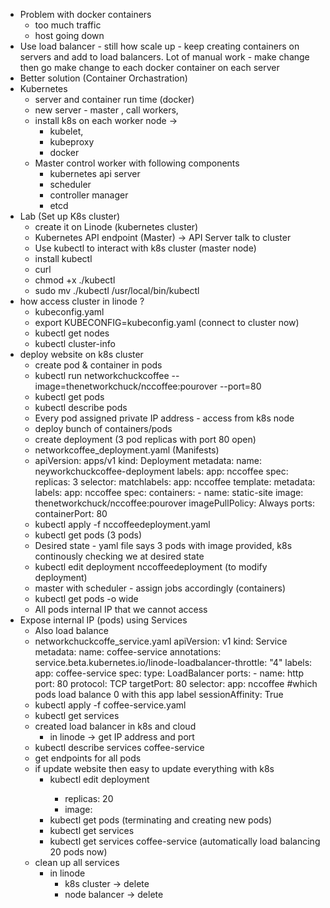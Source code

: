 - Problem with docker containers
    - too much traffic 
    - host going down
- Use load balancer - still how scale up - keep creating containers on servers and add to load balancers. Lot of manual work - make change then go make change to each docker container on each server
- Better solution (Container Orchastration)
- Kubernetes
    - server and container run time (docker)
    - new server - master , call workers, 
    - install k8s on each worker node -> 
        - kubelet, 
        - kubeproxy 
        - docker
    - Master control worker with following components 
        - kubernetes api server
        - scheduler
        - controller manager
        - etcd
- Lab (Set up K8s cluster)
    - create it on Linode (kubernetes cluster)
    - Kubernetes API endpoint (Master) -> API Server talk to cluster
    - Use kubectl to interact with k8s cluster (master node)
    - install kubectl
    - curl <path for kubectl install>
    - chmod +x ./kubectl
    - sudo mv ./kubectl /usr/local/bin/kubectl
- how access cluster in linode ?
    - kubeconfig.yaml
    - export KUBECONFIG=kubeconfig.yaml   (connect to cluster now)
    - kubectl get nodes
    - kubectl cluster-info
- deploy website on k8s cluster
    - create pod & container in pods
    - kubectl run networkchuckcoffee 
                    --image=thenetworkchuck/nccoffee:pourover --port=80
    - kubectl get pods
    - kubectl describe pods 
    - Every pod assigned private IP address - access from k8s node
    - deploy bunch of containers/pods
    - create deployment (3 pod replicas with port 80 open)
    - networkcoffee_deployment.yaml (Manifests)
    -   apiVersion: apps/v1
        kind: Deployment
        metadata:
            name: neyworkchuckcoffee-deployment
            labels:
                app: nccoffee
            spec:
                replicas: 3
                selector:
                    matchlabels:
                        app: nccoffee
                template:
                    metadata:
                        labels:
                            app: nccoffee
                    spec:
                        containers:
                            - name: static-site
                              image: thenetworkchuck/nccoffee:pourover
                              imagePullPolicy: Always
                              ports:
                                containerPort: 80
    - kubectl apply -f nccoffeedeployment.yaml
    - kubectl get pods (3 pods)
    - Desired state - yaml file says 3 pods with image provided, k8s continously checking we at desired state
    - kubectl edit deployment nccoffeedeployment (to modify deployment)
    - master with scheduler - assign jobs accordingly (containers)
    - kubectl get pods -o wide
    - All pods internal IP that we cannot access
- Expose internal IP (pods) using Services
    - Also load balance 
    - networkchuckcoffe_service.yaml
        apiVersion: v1
        kind: Service
        metadata:
            name: coffee-service
            annotations:
                service.beta.kubernetes.io/linode-loadbalancer-throttle: "4"
            labels:
                app: coffee-service
        spec: 
            type: LoadBalancer
            ports:
            - name: http
              port: 80
              protocol: TCP
              targetPort: 80
            selector:
                app: nccoffee      #which pods load balance 0 with this app label
            sessionAffinity: True
    - kubectl apply -f coffee-service.yaml
    - kubectl get services
    - created load balancer in k8s and cloud 
        - in linode -> get IP address and port
    - kubectl describe services coffee-service
    - get endpoints for all pods
    - if update website then easy to update everything with k8s
        - kubectl edit deployment <deploymentname>
            - replicas: 20
            - image: <new image name>
        - kubectl get pods  (terminating and creating new pods)
        - kubectl get services 
        - kubectl get services coffee-service (automatically load balancing 20 pods now)
    - clean up all services
        - in linode
            - k8s cluster -> delete 
            - node balancer -> delete
             
      










